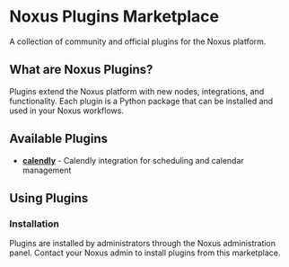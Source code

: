 # Noxus Plugins Marketplace

A collection of community and official plugins for the Noxus platform.

## What are Noxus Plugins?

Plugins extend the Noxus platform with new nodes, integrations, and functionality. Each plugin is a Python package that can be installed and used in your Noxus workflows.

## Available Plugins

- **[calendly](./calendly/)** - Calendly integration for scheduling and calendar management

## Using Plugins

### Installation

Plugins are installed by administrators through the Noxus administration panel. Contact your Noxus admin to install plugins from this marketplace.
